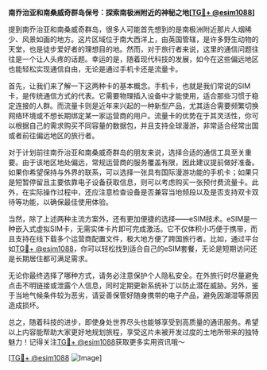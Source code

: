 **南乔治亚和南桑威奇群岛保号：探索南极洲附近的神秘之地[[TG💪+ @esim1088](https://t.me/s/esim1088)]**

提到南乔治亚和南桑威奇群岛，很多人可能首先想到的是南极洲附近那片人烟稀少、风景如画的地方。这片区域位于南大西洋上，由英国管辖，是许多野生动物的天堂，也是徒步爱好者的理想目的地。然而，对于旅行者来说，这里的通信问题往往是一个让人头疼的话题。幸运的是，随着现代科技的发展，如今在这些偏远地区也能轻松实现通信自由，无论是通过手机卡还是流量卡。

首先，让我们来了解一下这两种卡的基本概念。手机卡，也就是我们常说的SIM卡，是传统通信方式的代表。它需要物理插入设备中才能使用，适合那些习惯于稳定连接的人群。而流量卡则是近年来兴起的一种新型产品，尤其适合需要频繁切换网络环境或不想长期绑定某一家运营商的用户。流量卡的优势在于其灵活性，你可以根据自己的需求购买不同容量的数据包，并且支持全球漫游，非常适合经常出国或者前往偏远地区的旅行者。

对于计划前往南乔治亚和南桑威奇群岛的朋友来说，选择合适的通信工具至关重要。由于该地区地处偏远，常规运营商的服务覆盖有限，因此建议提前做好准备。如果你希望保持与外界的联系，可以选择一张具有国际漫游功能的手机卡；如果只是短暂停留且主要依靠电子设备获取信息，则可以考虑购买一张预付费流量卡。此外，在实际操作过程中，还应注意检查设备是否兼容当地频段以及是否支持双卡双待等功能，以确保最佳使用体验。

当然，除了上述两种主流方案外，还有更加便捷的选择——eSIM技术。eSIM是一种嵌入式虚拟SIM卡，无需实体卡片即可完成激活。它不仅体积小巧便于携带，而且支持在线下载多个运营商配置文件，极大地方便了跨国旅行者。比如，通过平台如[TG💪+ @esim1088](https://t.me/s/esim1088)，你可以轻松找到适合自己的eSIM套餐，无论是短期访问还是长期居住都可满足需求。

无论你最终选择了哪种方式，请务必注意保护个人隐私安全。在外旅行时尽量避免点击不明链接或泄露个人信息，同时定期更新系统补丁以防止潜在威胁。另外，鉴于当地气候条件较为恶劣，请妥善保管好随身携带的电子产品，避免因潮湿等原因造成损坏。

总之，随着科技的进步，即使身处世界尽头也能够享受到高质量的通讯服务。希望以上内容能帮助大家更好地规划旅程，享受这片未被开发过度的土地所带来的独特魅力！记得关注[TG💪+ @esim1088](https://t.me/s/esim1088)获取更多实用资讯哦～

[[TG💪+ @esim1088](https://t.me/s/esim1088) ![Image](https://i.postimg.cc/4NQfJmqS/Snipaste-2025-05-13-00-14-12.png)]